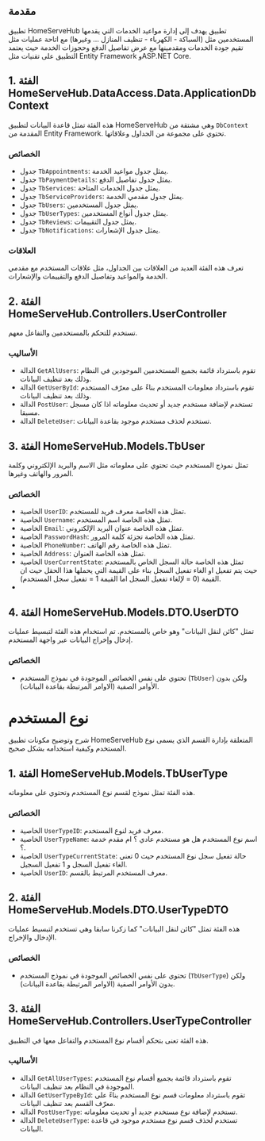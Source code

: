 ## مقدمة

تطبيق HomeServeHub  تطبيق يهدف إلى إدارة مواعيد الخدمات التي يقدمها المستخدمين مثل (السباكة - الكهرباء - تنظيف المنازل ... وغيرها) مع اتاحة عمليات مثل تقيم جودة الخدمات ومقدمينها مع عرض تفاصيل الدفع وحجوزات الخدمة حيث يعتمد التطبيق على تقنيات مثل Entity Framework وASP.NET Core.

## 1. الفئة HomeServeHub.DataAccess.Data.ApplicationDbContext

هذه الفئة تمثل قاعدة البيانات لتطبيق HomeServeHub وهي مشتقة من `DbContext` المقدمة من Entity Framework. تحتوي على مجموعة من الجداول وعلاقاتها.

### الخصائص
- جدول `TbAppointments`: يمثل جدول مواعيد الخدمة.
- جدول `TbPaymentDetails`: يمثل جدول تفاصيل الدفع.
- جدول `TbServices`: يمثل جدول الخدمات المتاحة.
- جدول `TbServiceProviders`: يمثل جدول مقدمي الخدمة.
- جدول `TbUsers`: يمثل جدول المستخدمين.
- جدول `TbUserTypes`: يمثل جدول أنواع المستخدمين.
- جدول `TbReviews`: يمثل جدول التقييمات.
- جدول `TbNotifications`: يمثل جدول الإشعارات.

### العلاقات

تعرف هذه الفئة العديد من العلاقات بين الجداول، مثل علاقات المستخدم مع مقدمي الخدمة والمواعيد وتفاصيل الدفع والتقييمات والإشعارات.

## 2. الفئة HomeServeHub.Controllers.UserController

تستخدم للتحكم بالمستخدمين والتفاعل معهم.

### الأساليب

- الدالة `GetAllUsers`: تقوم باسترداد قائمة بجميع المستخدمين الموجودين في النظام وذلك بعد تنظيف البيانات.
- الدالة `GetUserById`: تقوم باسترداد معلومات المستخدم بناءً على معرّف المستخدم وذلك بعد تنظيف البيانات.
- الدالة `PostUser`: تستخدم لإضافة مستخدم جديد أو تحديث معلوماته اذا كان مسجل مسبقا.
- الدالة `DeleteUser`: تستخدم لحذف مستخدم موجود بقاعدة البيانات.
## 3. الفئة HomeServeHub.Models.TbUser

 تمثل نموذج المستخدم حيث تحتوي على معلوماته مثل الاسم والبريد الإلكتروني وكلمة المرور والهاتف وغيرها.

### الخصائص

- الخاصية `UserID`: تمثل هذه الخاصة معرف فريد للمستخدم.
- الخاصية `Username`: تمثل هذه الخاصة اسم المستخدم.
- الخاصية `Email`: تمثل هذه الخاصة عنوان البريد الإلكتروني.
- الخاصية `PasswordHash`: تمثل هذه الخاصة تجزئة كلمة المرور.
- الخاصية `PhoneNumber`: تمثل هذه الخاصة رقم الهاتف.
- الخاصية `Address`: تمثل هذه الخاصة العنوان.
- الخاصية `UserCurrentState`: تمثل هذه الخاصة حالة السجل الخاص بالمستخدم حيث يتم تفعيل او الغاء تفعيل السجل بناء على القيمة التي يحملها هذا الحقل حيث ان القيمة (0 = لإلغاء تفعيل السجل اما القيمة 1 = تفعيل سجل المستخدم).
- 
## 4. الفئة HomeServeHub.Models.DTO.UserDTO

تمثل "كائن لنقل البيانات" وهو خاص بالمستخدم. تم استخدام هذه الفئة لتبسيط عمليات إدخال وإخراج البيانات عبر واجهة المستخدم.
### الخصائص

- تحتوي على نفس الخصائص الموجودة في نموذج المستخدم (`TbUser`) ولكن بدون الأوامر الصفية (الاوامر المرتبطة بقاعدة البيانات).

###
###
# نوع المستخدم

 شرح وتوضيح مكونات تطبيق HomeServeHub المتعلقة بإدارة القسم الذي يسمى نوع المستخدم وكيفية استخدامه بشكل صحيح.

## 1. الفئة HomeServeHub.Models.TbUserType

هذه الفئة تمثل نموذج لقسم نوع المستخدم وتحتوي على معلوماته.

### الخصائص

- الخاصية `UserTypeID`: معرف فريد لنوع المستخدم.
- الخاصية `UserTypeName`: اسم نوع المستخدم هل هو مستخدم عادي ؟ ام مقدم خدمة ؟.
- الخاصية `UserTypeCurrentState`: حالة تفعيل سجل نوع المستخدم حيث 0 تعني الغاء تفعيل السجل و 1 تفعيل السجيل.
- الخاصية `UserID`: معرف المستخدم المرتبط بالقسم.

## 2. الفئة HomeServeHub.Models.DTO.UserTypeDTO

هذه الفئة تمثل "كائن لنقل البيانات" كما زكرنا سابقا وهي تستخدم لتبسيط عمليات الإدخال والإخراج.

### الخصائص

- تحتوي على نفس الخصائص الموجودة في نموذج المستخدم (`TbUserType`) ولكن بدون الأوامر الصفية (الاوامر المرتبطة بقاعدة البيانات).

## 3. الفئة HomeServeHub.Controllers.UserTypeController

هذه الفئة تعنى بتحكم أقسام نوع المستخدم والتفاعل معها في التطبيق.

### الأساليب

- الدالة `GetAllUserTypes`: تقوم باسترداد قائمة بجميع أقسام نوع المستخدم الموجودة في النظام بعد تنظيف البيانات.
- الدالة `GetUserTypeById`: تقوم باسترداد معلومات قسم نوع المستخدم بناءً على معرّف القسم بعد تنظيف البيانات.
- الدالة `PostUserType`: تستخدم لإضافة  نوع مستخدم جديد أو تحديث معلوماته.
- الدالة `DeleteUserType`: تستخدم لحذف قسم نوع مستخدم موجود في قاعدة البيانات.







